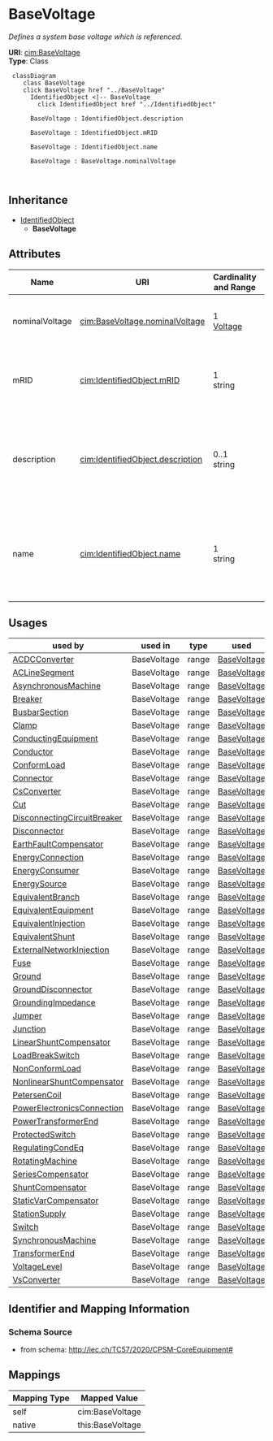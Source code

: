 # BaseVoltage


_Defines a system base voltage which is referenced._





**URI**: [cim:BaseVoltage](http://iec.ch/TC57/CIM100#BaseVoltage)<br />
**Type**: Class




```mermaid
 classDiagram
    class BaseVoltage
    click BaseVoltage href "../BaseVoltage"
      IdentifiedObject <|-- BaseVoltage
        click IdentifiedObject href "../IdentifiedObject"
      
      BaseVoltage : IdentifiedObject.description
        
      BaseVoltage : IdentifiedObject.mRID
        
      BaseVoltage : IdentifiedObject.name
        
      BaseVoltage : BaseVoltage.nominalVoltage
        
      
```





## Inheritance
* [IdentifiedObject](IdentifiedObject.md)
    * **BaseVoltage**



## Attributes


| Name | URI | Cardinality and Range | Description | Inheritance |
| ---  | --- | --- | --- | --- |
| nominalVoltage | [cim:BaseVoltage.nominalVoltage](http://iec.ch/TC57/CIM100#BaseVoltage.nominalVoltage) | 1 <br />  [Voltage](Voltage.md)  | The power system resource's base voltage | direct |
| mRID | [cim:IdentifiedObject.mRID](http://iec.ch/TC57/CIM100#IdentifiedObject.mRID) | 1 <br />  string  | Master resource identifier issued by a model authority | [IdentifiedObject](IdentifiedObject.md) |
| description | [cim:IdentifiedObject.description](http://iec.ch/TC57/CIM100#IdentifiedObject.description) | 0..1 <br />  string  | The description is a free human readable text describing or naming the object | [IdentifiedObject](IdentifiedObject.md) |
| name | [cim:IdentifiedObject.name](http://iec.ch/TC57/CIM100#IdentifiedObject.name) | 1 <br />  string  | The name is any free human readable and possibly non unique text naming the o... | [IdentifiedObject](IdentifiedObject.md) |





## Usages

| used by | used in | type | used |
| ---  | --- | --- | --- |
| [ACDCConverter](ACDCConverter.md) | BaseVoltage | range | [BaseVoltage](BaseVoltage.md) |
| [ACLineSegment](ACLineSegment.md) | BaseVoltage | range | [BaseVoltage](BaseVoltage.md) |
| [AsynchronousMachine](AsynchronousMachine.md) | BaseVoltage | range | [BaseVoltage](BaseVoltage.md) |
| [Breaker](Breaker.md) | BaseVoltage | range | [BaseVoltage](BaseVoltage.md) |
| [BusbarSection](BusbarSection.md) | BaseVoltage | range | [BaseVoltage](BaseVoltage.md) |
| [Clamp](Clamp.md) | BaseVoltage | range | [BaseVoltage](BaseVoltage.md) |
| [ConductingEquipment](ConductingEquipment.md) | BaseVoltage | range | [BaseVoltage](BaseVoltage.md) |
| [Conductor](Conductor.md) | BaseVoltage | range | [BaseVoltage](BaseVoltage.md) |
| [ConformLoad](ConformLoad.md) | BaseVoltage | range | [BaseVoltage](BaseVoltage.md) |
| [Connector](Connector.md) | BaseVoltage | range | [BaseVoltage](BaseVoltage.md) |
| [CsConverter](CsConverter.md) | BaseVoltage | range | [BaseVoltage](BaseVoltage.md) |
| [Cut](Cut.md) | BaseVoltage | range | [BaseVoltage](BaseVoltage.md) |
| [DisconnectingCircuitBreaker](DisconnectingCircuitBreaker.md) | BaseVoltage | range | [BaseVoltage](BaseVoltage.md) |
| [Disconnector](Disconnector.md) | BaseVoltage | range | [BaseVoltage](BaseVoltage.md) |
| [EarthFaultCompensator](EarthFaultCompensator.md) | BaseVoltage | range | [BaseVoltage](BaseVoltage.md) |
| [EnergyConnection](EnergyConnection.md) | BaseVoltage | range | [BaseVoltage](BaseVoltage.md) |
| [EnergyConsumer](EnergyConsumer.md) | BaseVoltage | range | [BaseVoltage](BaseVoltage.md) |
| [EnergySource](EnergySource.md) | BaseVoltage | range | [BaseVoltage](BaseVoltage.md) |
| [EquivalentBranch](EquivalentBranch.md) | BaseVoltage | range | [BaseVoltage](BaseVoltage.md) |
| [EquivalentEquipment](EquivalentEquipment.md) | BaseVoltage | range | [BaseVoltage](BaseVoltage.md) |
| [EquivalentInjection](EquivalentInjection.md) | BaseVoltage | range | [BaseVoltage](BaseVoltage.md) |
| [EquivalentShunt](EquivalentShunt.md) | BaseVoltage | range | [BaseVoltage](BaseVoltage.md) |
| [ExternalNetworkInjection](ExternalNetworkInjection.md) | BaseVoltage | range | [BaseVoltage](BaseVoltage.md) |
| [Fuse](Fuse.md) | BaseVoltage | range | [BaseVoltage](BaseVoltage.md) |
| [Ground](Ground.md) | BaseVoltage | range | [BaseVoltage](BaseVoltage.md) |
| [GroundDisconnector](GroundDisconnector.md) | BaseVoltage | range | [BaseVoltage](BaseVoltage.md) |
| [GroundingImpedance](GroundingImpedance.md) | BaseVoltage | range | [BaseVoltage](BaseVoltage.md) |
| [Jumper](Jumper.md) | BaseVoltage | range | [BaseVoltage](BaseVoltage.md) |
| [Junction](Junction.md) | BaseVoltage | range | [BaseVoltage](BaseVoltage.md) |
| [LinearShuntCompensator](LinearShuntCompensator.md) | BaseVoltage | range | [BaseVoltage](BaseVoltage.md) |
| [LoadBreakSwitch](LoadBreakSwitch.md) | BaseVoltage | range | [BaseVoltage](BaseVoltage.md) |
| [NonConformLoad](NonConformLoad.md) | BaseVoltage | range | [BaseVoltage](BaseVoltage.md) |
| [NonlinearShuntCompensator](NonlinearShuntCompensator.md) | BaseVoltage | range | [BaseVoltage](BaseVoltage.md) |
| [PetersenCoil](PetersenCoil.md) | BaseVoltage | range | [BaseVoltage](BaseVoltage.md) |
| [PowerElectronicsConnection](PowerElectronicsConnection.md) | BaseVoltage | range | [BaseVoltage](BaseVoltage.md) |
| [PowerTransformerEnd](PowerTransformerEnd.md) | BaseVoltage | range | [BaseVoltage](BaseVoltage.md) |
| [ProtectedSwitch](ProtectedSwitch.md) | BaseVoltage | range | [BaseVoltage](BaseVoltage.md) |
| [RegulatingCondEq](RegulatingCondEq.md) | BaseVoltage | range | [BaseVoltage](BaseVoltage.md) |
| [RotatingMachine](RotatingMachine.md) | BaseVoltage | range | [BaseVoltage](BaseVoltage.md) |
| [SeriesCompensator](SeriesCompensator.md) | BaseVoltage | range | [BaseVoltage](BaseVoltage.md) |
| [ShuntCompensator](ShuntCompensator.md) | BaseVoltage | range | [BaseVoltage](BaseVoltage.md) |
| [StaticVarCompensator](StaticVarCompensator.md) | BaseVoltage | range | [BaseVoltage](BaseVoltage.md) |
| [StationSupply](StationSupply.md) | BaseVoltage | range | [BaseVoltage](BaseVoltage.md) |
| [Switch](Switch.md) | BaseVoltage | range | [BaseVoltage](BaseVoltage.md) |
| [SynchronousMachine](SynchronousMachine.md) | BaseVoltage | range | [BaseVoltage](BaseVoltage.md) |
| [TransformerEnd](TransformerEnd.md) | BaseVoltage | range | [BaseVoltage](BaseVoltage.md) |
| [VoltageLevel](VoltageLevel.md) | BaseVoltage | range | [BaseVoltage](BaseVoltage.md) |
| [VsConverter](VsConverter.md) | BaseVoltage | range | [BaseVoltage](BaseVoltage.md) |






## Identifier and Mapping Information







### Schema Source


* from schema: http://iec.ch/TC57/2020/CPSM-CoreEquipment#





## Mappings

| Mapping Type | Mapped Value |
| ---  | ---  |
| self | cim:BaseVoltage |
| native | this:BaseVoltage |




